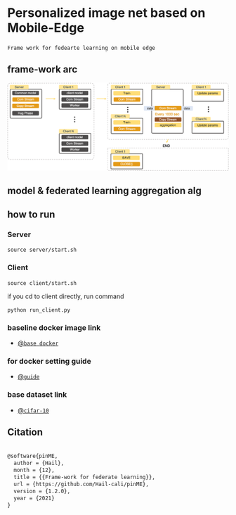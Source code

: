 # Personalized image net based on Mobile-Edge
`Frame work for fedearte learning on mobile edge`

## frame-work arc
![frame-work](utils/arc.png?raw=true 'frame_work_low')

## model & federated learning aggregation alg


## how to run



### Server
<pre><code>source server/start.sh
</code></pre>

### Client
<pre><code>source client/start.sh
</code></pre>
if you cd to client directly, run command
<pre><code>python run_client.py
</code></pre>


### baseline docker image link
- [@`base docker`](https://github.com/matthewfeickert/Docker-Python3-Ubuntu.git)
### for docker setting guide
- [@`guide`](docker_setting_guide.md)

### base dataset link
- [@`cifar-10`](https://www.cs.toronto.edu/~kriz/cifar.html)


## Citation

<pre><code>
@software{pinME,
  author = {Hail},
  month = {12},
  title = {{Frame-work for federate learning}},
  url = {https://github.com/Hail-cali/pinME},
  version = {1.2.0},
  year = {2021}
}
</code></pre>